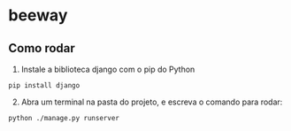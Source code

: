 # beeway

## Como rodar
1. Instale a biblioteca django com o pip do Python
``` 
pip install django 
```
2. Abra um terminal na pasta do projeto, e escreva o comando para rodar:
```
python ./manage.py runserver
```

